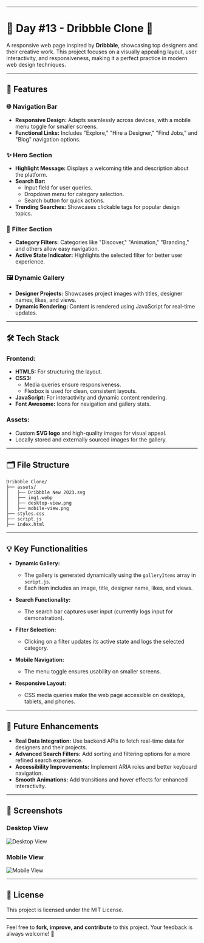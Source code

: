 
---  

# 🎨 Day #13 - Dribbble Clone 🎨  

A responsive web page inspired by **Dribbble**, showcasing top designers and their creative work. This project focuses on a visually appealing layout, user interactivity, and responsiveness, making it a perfect practice in modern web design techniques.  

---  

## 📌 Features  

### 🌐 **Navigation Bar**  
- **Responsive Design:** Adapts seamlessly across devices, with a mobile menu toggle for smaller screens.  
- **Functional Links:** Includes "Explore," "Hire a Designer," "Find Jobs," and "Blog" navigation options.  

### ✨ **Hero Section**  
- **Highlight Message:** Displays a welcoming title and description about the platform.  
- **Search Bar:**  
  - Input field for user queries.  
  - Dropdown menu for category selection.  
  - Search button for quick actions.  
- **Trending Searches:** Showcases clickable tags for popular design topics.  

### 🔎 **Filter Section**  
- **Category Filters:** Categories like "Discover," "Animation," "Branding," and others allow easy navigation.  
- **Active State Indicator:** Highlights the selected filter for better user experience.  

### 🖼️ **Dynamic Gallery**  
- **Designer Projects:** Showcases project images with titles, designer names, likes, and views.  
- **Dynamic Rendering:** Content is rendered using JavaScript for real-time updates.  

---  

## 🛠️ Tech Stack  

### Frontend:  
- **HTML5:** For structuring the layout.  
- **CSS3:**  
  - Media queries ensure responsiveness.  
  - Flexbox is used for clean, consistent layouts.  
- **JavaScript:** For interactivity and dynamic content rendering.  
- **Font Awesome:** Icons for navigation and gallery stats.  

### Assets:  
- Custom **SVG logo** and high-quality images for visual appeal.  
- Locally stored and externally sourced images for the gallery.  

---  

## 🗂️ File Structure  

```
Dribbble Clone/
├── assets/
│   ├── Dribbble New 2023.svg
│   ├── img1.webp
│   ├── desktop-view.png
│   ├── mobile-view.png
├── styles.css
├── script.js
├── index.html
```  

---  


## 💡 Key Functionalities  

- **Dynamic Gallery:**  
  - The gallery is generated dynamically using the `galleryItems` array in `script.js`.  
  - Each item includes an image, title, designer name, likes, and views.  

- **Search Functionality:**  
  - The search bar captures user input (currently logs input for demonstration).  

- **Filter Selection:**  
  - Clicking on a filter updates its active state and logs the selected category.  

- **Mobile Navigation:**  
  - The menu toggle ensures usability on smaller screens.  

- **Responsive Layout:**  
  - CSS media queries make the web page accessible on desktops, tablets, and phones.  

---  

## 🎯 Future Enhancements  

- **Real Data Integration:** Use backend APIs to fetch real-time data for designers and their projects.  
- **Advanced Search Filters:** Add sorting and filtering options for a more refined search experience.  
- **Accessibility Improvements:** Implement ARIA roles and better keyboard navigation.  
- **Smooth Animations:** Add transitions and hover effects for enhanced interactivity.  

---  

## 📸 Screenshots  

### Desktop View  
![Desktop View](./assets/desktop-view.png)  

### Mobile View  
![Mobile View](./assets/mobile-view.png)  

---  

## 📜 License  

This project is licensed under the MIT License.  

---  

Feel free to **fork, improve, and contribute** to this project. Your feedback is always welcome! 🚀
